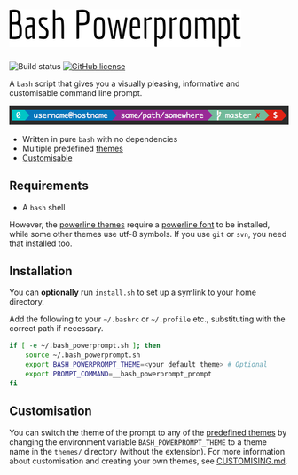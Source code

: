 # ![Title](/bash_powerprompt_title.png)

![Build status](https://travis-ci.org/MisanthropicBit/bash_powerprompt.svg?branch=master) [![GitHub license](https://img.shields.io/badge/license-MIT-blue.svg)](https://raw.githubusercontent.com/MisanthropicBit/bash_powerprompt/master/LICENSE)

A `bash` script that gives you a visually pleasing, informative and customisable command line prompt.

![The default prompt](/screenshots/default_prompt.png)

* Written in pure `bash` with no dependencies
* Multiple predefined [themes](/themes.md)
* [Customisable](/CUSTOMISING.md)

## Requirements

* A `bash` shell

However, the [powerline themes](/themes.md#power-line-style-prompts) require a [powerline
font](https://github.com/powerline/fonts) to be installed, while some other themes use utf-8
symbols. If you use `git` or `svn`, you need that installed too.

## Installation

You can **optionally** run `install.sh` to set up a symlink to your home directory.

Add the following to your `~/.bashrc` or `~/.profile` etc., substituting with the correct
path if necessary.

```bash
if [ -e ~/.bash_powerprompt.sh ]; then
    source ~/.bash_powerprompt.sh
    export BASH_POWERPROMPT_THEME=<your default theme> # Optional
    export PROMPT_COMMAND=__bash_powerprompt_prompt
fi
```

## Customisation

You can switch the theme of the prompt to any of the [predefined
themes](/themes.md) by changing the environment variable `BASH_POWERPROMPT_THEME`
to a theme name in the `themes/` directory (without the extension). For more
information about customisation and creating your own themes, see
[CUSTOMISING.md](/CUSTOMISING.md).
